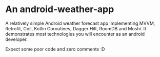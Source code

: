 # An android-weather-app
A relatively simple Android weather forecast app implementing MVVM, Retrofit, Coil, Kotlin Coroutines, Dagger Hilt, RoomDB and Moshi. It demonstrates most technologies you will encounter as an android developer. 

Expect some poor code and zero comments :D

